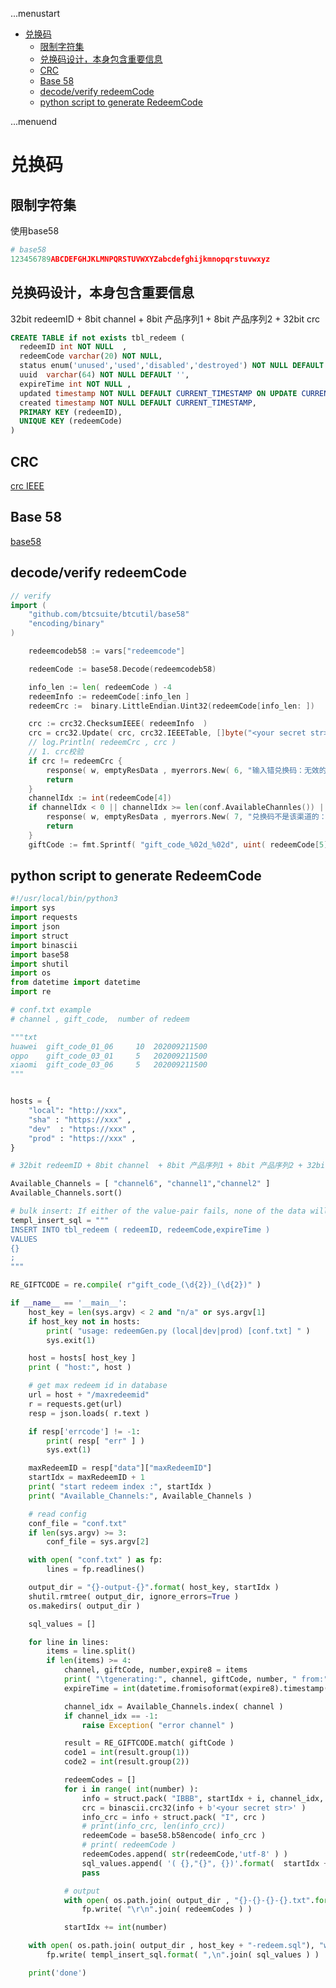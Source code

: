 ...menustart

- [兑换码](#9bff7a874cd7d0dd3b7574a0917de15f)
    - [限制字符集](#d451326fd2b4c1b301f29a5ea7fe4e1e)
    - [兑换码设计，本身包含重要信息](#3f9352573d37d3ec177bc6496e4b13a4)
    - [CRC](#1a4b5d84a0328c4a33bd669c608a34c3)
    - [Base 58](#36e3a1ad5f706ac6414ea1c1bb708494)
    - [decode/verify redeemCode](#03174a9cd6c332b4ed1a3fe8d4b64c77)
    - [python script to generate RedeemCode](#2440b42391dd88dc32b14c0253b3a95a)

...menuend


<h2 id="9bff7a874cd7d0dd3b7574a0917de15f"></h2>


# 兑换码

<h2 id="d451326fd2b4c1b301f29a5ea7fe4e1e"></h2>


## 限制字符集

使用base58

```python
# base58
123456789ABCDEFGHJKLMNPQRSTUVWXYZabcdefghijkmnopqrstuvwxyz
```

<h2 id="3f9352573d37d3ec177bc6496e4b13a4"></h2>


## 兑换码设计，本身包含重要信息

32bit redeemID + 8bit channel  + 8bit 产品序列1 + 8bit 产品序列2 + 32bit crc

```sql
CREATE TABLE if not exists tbl_redeem (
  redeemID int NOT NULL  ,
  redeemCode varchar(20) NOT NULL,
  status enum('unused','used','disabled','destroyed') NOT NULL DEFAULT 'unused',
  uuid  varchar(64) NOT NULL DEFAULT '',
  expireTime int NOT NULL ,
  updated timestamp NOT NULL DEFAULT CURRENT_TIMESTAMP ON UPDATE CURRENT_TIMESTAMP,
  created timestamp NOT NULL DEFAULT CURRENT_TIMESTAMP,
  PRIMARY KEY (redeemID),
  UNIQUE KEY (redeemCode)
)
```

<h2 id="1a4b5d84a0328c4a33bd669c608a34c3"></h2>


## CRC 

[crc IEEE](python_tips_1.md#d86a76b0e9825d4420259cf836f9230a)

<h2 id="36e3a1ad5f706ac6414ea1c1bb708494"></h2>


## Base 58

[base58](python_tips_1.md#0f3fed443cef1a400f3ac44edebf896b)


<h2 id="03174a9cd6c332b4ed1a3fe8d4b64c77"></h2>


## decode/verify redeemCode


```go
// verify
import (
    "github.com/btcsuite/btcutil/base58"
    "encoding/binary"
)

    redeemcodeb58 := vars["redeemcode"]

    redeemCode := base58.Decode(redeemcodeb58)

    info_len := len( redeemCode ) -4
    redeemInfo := redeemCode[:info_len ]
    redeemCrc :=  binary.LittleEndian.Uint32(redeemCode[info_len: ])

    crc := crc32.ChecksumIEEE( redeemInfo  )
    crc = crc32.Update( crc, crc32.IEEETable, []byte("<your secret str>") )
    // log.Println( redeemCrc , crc )
    // 1. crc校验
    if crc != redeemCrc {
        response( w, emptyResData , myerrors.New( 6, "输入错兑换码：无效的兑换码，错误ID 003" )  , ""  )
        return
    }
    channelIdx := int(redeemCode[4])
    if channelIdx < 0 || channelIdx >= len(conf.AvailableChannles()) || conf.AvailableChannles()[channelIdx] != channel {
        response( w, emptyResData , myerrors.New( 7, "兑换码不是该渠道的：不符合使用条件" )  , ""  )
        return
    }
    giftCode := fmt.Sprintf( "gift_code_%02d_%02d", uint( redeemCode[5]), int(redeemCode[6] ) )


```


<h2 id="2440b42391dd88dc32b14c0253b3a95a"></h2>


## python script to generate RedeemCode

```python
#!/usr/local/bin/python3
import sys
import requests
import json
import struct
import binascii
import base58
import shutil
import os
from datetime import datetime
import re

# conf.txt example
# channel , gift_code,  number of redeem

"""txt
huawei  gift_code_01_06     10  202009211500
oppo    gift_code_03_01     5   202009211500
xiaomi  gift_code_03_06     5   202009211500
"""


hosts = {
    "local": "http://xxx",
    "sha" : "https://xxx" ,
    "dev"  : "https://xxx" ,
    "prod" : "https://xxx" ,
}

# 32bit redeemID + 8bit channel  + 8bit 产品序列1 + 8bit 产品序列2 + 32bit crc

Available_Channels = [ "channel6", "channel1","channel2" ]
Available_Channels.sort()

# bulk insert: If either of the value-pair fails, none of the data will be inserted.
templ_insert_sql = """
INSERT INTO tbl_redeem ( redeemID, redeemCode,expireTime )
VALUES
{}
;
"""

RE_GIFTCODE = re.compile( r"gift_code_(\d{2})_(\d{2})" )

if __name__ == '__main__':
    host_key = len(sys.argv) < 2 and "n/a" or sys.argv[1]
    if host_key not in hosts:
        print( "usage: redeemGen.py (local|dev|prod) [conf.txt] " )
        sys.exit(1)

    host = hosts[ host_key ]
    print ( "host:", host )

    # get max redeem id in database
    url = host + "/maxredeemid"
    r = requests.get(url)
    resp = json.loads( r.text )

    if resp['errcode'] != -1:
        print( resp[ "err" ] )
        sys.ext(1)

    maxRedeemID = resp["data"]["maxRedeemID"]
    startIdx = maxRedeemID + 1
    print( "start redeem index :", startIdx )
    print( "Available_Channels:", Available_Channels )

    # read config
    conf_file = "conf.txt"
    if len(sys.argv) >= 3:
        conf_file = sys.argv[2]

    with open( "conf.txt" ) as fp:
        lines = fp.readlines()

    output_dir = "{}-output-{}".format( host_key, startIdx )
    shutil.rmtree( output_dir, ignore_errors=True )
    os.makedirs( output_dir )

    sql_values = []

    for line in lines:
        items = line.split()
        if len(items) >= 4:
            channel, giftCode, number,expire8 = items
            print( "\tgenerating:", channel, giftCode, number, " from:", startIdx )
            expireTime = int(datetime.fromisoformat(expire8).timestamp())

            channel_idx = Available_Channels.index( channel )
            if channel_idx == -1:
                raise Exception( "error channel" )

            result = RE_GIFTCODE.match( giftCode )
            code1 = int(result.group(1))
            code2 = int(result.group(2))

            redeemCodes = []
            for i in range( int(number) ):
                info = struct.pack( "IBBB", startIdx + i, channel_idx, code1,code2  )
                crc = binascii.crc32(info + b'<your secret str>' )
                info_crc = info + struct.pack( "I", crc )
                # print(info_crc, len(info_crc))
                redeemCode = base58.b58encode( info_crc )
                # print( redeemCode )
                redeemCodes.append( str(redeemCode,'utf-8' ) )
                sql_values.append( '( {},"{}", {})'.format(  startIdx + i, str(redeemCode,'utf-8' ) , expireTime ) )
                pass

            # output
            with open( os.path.join( output_dir , "{}-{}-{}-{}.txt".format( host_key, channel, giftCode, number ) ), "w" ) as fp:
                fp.write( "\r\n".join( redeemCodes ) )

            startIdx += int(number)

    with open( os.path.join( output_dir , host_key + "-redeem.sql"), "w" ) as fp:
        fp.write( templ_insert_sql.format( ",\n".join( sql_values ) )   )

    print('done')
```


